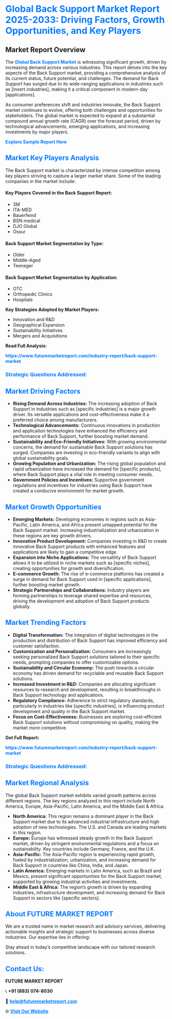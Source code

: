 <h1 style="color: #007BFF;">Global Back Support Market Report 2025-2033: Driving Factors, Growth Opportunities, and Key Players</h1>

<section id="overview">
<h2>Market Report Overview</h2>
<p>The <a href="https://www.futuremarketreport.com/industry-report/back-support-market" style="color: #007BFF; text-decoration: none;"><strong>Global Back Support Market</strong></a> is witnessing significant growth, driven by increasing demand across various industries. This report delves into the key aspects of the Back Support market, providing a comprehensive analysis of its current status, future potential, and challenges. The demand for Back Support has surged due to its wide-ranging applications in industries such as [insert industries], making it a critical component in modern-day [applications].</p>
<p>As consumer preferences shift and industries innovate, the Back Support market continues to evolve, offering both challenges and opportunities for stakeholders. The global market is expected to expand at a substantial compound annual growth rate (CAGR) over the forecast period, driven by technological advancements, emerging applications, and increasing investments by major players.</p>
</section>

<section id="overview">
<p><a href="https://www.futuremarketreport.com/request-sample/reportId=63969" style="color: #007BFF; text-decoration: none;"><strong>Explore Sample Report Here</strong></a></p>
</section>

<section id="key-players">
<h2 style="color: #007BFF;">Market Key Players Analysis</h2>
<p>The Back Support market is characterized by intense competition among key players striving to capture a larger market share. Some of the leading companies in the market include:</p>
<h4>Key Players Covered in the Back Support Report:</h4>
<ul><li>3M</li><li>ITA-MED</li><li>Bauerfeind</li><li>BSN medical</li><li>DJO Global</li><li>Ossur</li></ul>
<h4>Back Support Market Segmentation by Type:</h4>
<ul><li>Older</li><li>Middle-Aged</li><li>Teenager</li></ul>

<h4>Back Support Market Segmentation by Application:</h4>
<ul><li>OTC</li><li>Orthopedic Clinics</li><li>Hospitals</li></ul>
<p><strong>Key Strategies Adopted by Market Players:</strong></p>
<ul>
<li>Innovation and R&D</li>
<li>Geographical Expansion</li>
<li>Sustainability Initiatives</li>
<li>Mergers and Acquisitions</li>
</ul>
</section>

<section>
<p><strong>Read Full Analysis: </strong></p><a href="https://www.futuremarketreport.com/industry-report/back-support-market" style="color: #007BFF; text-decoration: none;"><strong>https://www.futuremarketreport.com/industry-report/back-support-market</strong></a>
<h3 style="color: #007BFF;">Strategic Questions Addressed:</h3>
</section>

<section id="driving-factors">
<h2 style="color: #007BFF;">Market Driving Factors</h2>
<ul>
<li><strong>Rising Demand Across Industries:</strong> The increasing adoption of Back Support in industries such as [specific industries] is a major growth driver. Its versatile applications and cost-effectiveness make it a preferred choice among manufacturers.</li>
<li><strong>Technological Advancements:</strong> Continuous innovations in production and application technologies have enhanced the efficiency and performance of Back Support, further boosting market demand.</li>
<li><strong>Sustainability and Eco-Friendly Initiatives:</strong> With growing environmental concerns, the demand for sustainable Back Support solutions has surged. Companies are investing in eco-friendly variants to align with global sustainability goals.</li>
<li><strong>Growing Population and Urbanization:</strong> The rising global population and rapid urbanization have increased the demand for [specific products], where Back Support plays a vital role in meeting consumer needs.</li>
<li><strong>Government Policies and Incentives:</strong> Supportive government regulations and incentives for industries using Back Support have created a conducive environment for market growth.</li>
</ul>
</section>

<section id="growth-opportunities">
<h2 style="color: #007BFF;">Market Growth Opportunities</h2>
<ul>
<li><strong>Emerging Markets:</strong> Developing economies in regions such as Asia-Pacific, Latin America, and Africa present untapped potential for the Back Support market. Increasing industrialization and urbanization in these regions are key growth drivers.</li>
<li><strong>Innovative Product Development:</strong> Companies investing in R&D to create innovative Back Support products with enhanced features and applications are likely to gain a competitive edge.</li>
<li><strong>Expansion into Niche Applications:</strong> The versatility of Back Support allows it to be utilized in niche markets such as [specific niches], creating opportunities for growth and diversification.</li>
<li><strong>E-commerce Growth:</strong> The rise of e-commerce platforms has created a surge in demand for Back Support used in [specific applications], further boosting market growth.</li>
<li><strong>Strategic Partnerships and Collaborations:</strong> Industry players are forming partnerships to leverage shared expertise and resources, driving the development and adoption of Back Support products globally.</li>
</ul>
</section>

<section id="trending-factors">
<h2 style="color: #007BFF;">Market Trending Factors</h2>
<ul>
<li><strong>Digital Transformation:</strong> The integration of digital technologies in the production and distribution of Back Support has improved efficiency and customer satisfaction.</li>
<li><strong>Customization and Personalization:</strong> Consumers are increasingly seeking personalized Back Support solutions tailored to their specific needs, prompting companies to offer customizable options.</li>
<li><strong>Sustainability and Circular Economy:</strong> The push towards a circular economy has driven demand for recyclable and reusable Back Support solutions.</li>
<li><strong>Increased Investment in R&D:</strong> Companies are allocating significant resources to research and development, resulting in breakthroughs in Back Support technology and applications.</li>
<li><strong>Regulatory Compliance:</strong> Adherence to strict regulatory standards, particularly in industries like [specific industries], is influencing product development and quality in the Back Support market.</li>
<li><strong>Focus on Cost-Effectiveness:</strong> Businesses are exploring cost-efficient Back Support solutions without compromising on quality, making the market more competitive.</li>
</ul>
</section>

<section>
<p><strong>Get Full Report: </strong></p><a href="https://www.futuremarketreport.com/industry-report/back-support-market" style="color: #007BFF; text-decoration: none;"><strong>https://www.futuremarketreport.com/industry-report/back-support-market</strong></a>
<h3 style="color: #007BFF;">Strategic Questions Addressed:</h3>
</section>


<section id="regional-analysis">
<h2 style="color: #007BFF;">Market Regional Analysis</h2>
<p>The global Back Support market exhibits varied growth patterns across different regions. The key regions analyzed in this report include North America, Europe, Asia-Pacific, Latin America, and the Middle East & Africa:</p>
<ul>
<li><strong>North America:</strong> This region remains a dominant player in the Back Support market due to its advanced industrial infrastructure and high adoption of new technologies. The U.S. and Canada are leading markets in this region.</li>
<li><strong>Europe:</strong> Europe has witnessed steady growth in the Back Support market, driven by stringent environmental regulations and a focus on sustainability. Key countries include Germany, France, and the U.K.</li>
<li><strong>Asia-Pacific:</strong> The Asia-Pacific region is experiencing rapid growth, fueled by industrialization, urbanization, and increasing demand for Back Support in countries like China, India, and Japan.</li>
<li><strong>Latin America:</strong> Emerging markets in Latin America, such as Brazil and Mexico, present significant opportunities for the Back Support market, supported by growing industrial activities and investments.</li>
<li><strong>Middle East & Africa:</strong> The region’s growth is driven by expanding industries, infrastructure development, and increasing demand for Back Support in sectors like [specific sectors].</li>
</ul>
</section>

<footer>
<h2 style="color: #007BFF;">About FUTURE MARKET REPORT</h2>
<p>We are a trusted name in market research and advisory services, delivering actionable insights and strategic support to businesses across diverse industries. Our expertise lies in offering:</p>

<p>Stay ahead in today’s competitive landscape with our tailored research solutions.</p>

<h2 style="color: #007BFF;">Contact Us:</h2>
<p><strong>FUTURE MARKET REPORT</strong></p>
<p>📞 <strong>+91 (883) 074-8030</strong></p>
<p>📧 <strong><a href="mailto:help@futuremarketreport.com" style="color: #007BFF;">help@futuremarketreport.com</a></strong></p>
<p>🌐 <strong><a href="https://www.futuremarketreport.com/" style="color: #007BFF;">Visit Our Website</a></strong></p>
</footer>